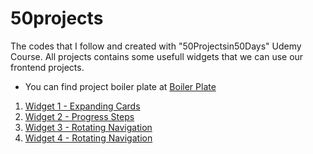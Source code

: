 # 50projects

The codes that I follow and created with "50Projectsin50Days" Udemy Course.
All projects contains some usefull widgets that we can use our frontend projects.

- You can find project boiler plate at [Boiler Plate](/_Projects_Starter)

1. [Widget 1 - Expanding Cards](W1_ExpandingCards)
2. [Widget 2 - Progress Steps](W2_ProgressSteps)
3. [Widget 3 - Rotating Navigation](W3_RotatingNavigation)
4. [Widget 4 - Rotating Navigation](W4_HiddenSearch)
